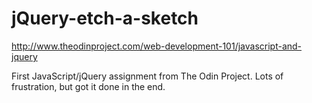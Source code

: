 # jQuery-etch-a-sketch
http://www.theodinproject.com/web-development-101/javascript-and-jquery

First JavaScript/jQuery assignment from The Odin Project. Lots of frustration, but got it done in the end.
